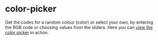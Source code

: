 # color-picker

Get the codes for a random colour (color) or select your own, by entering the RGB code or choosing values from the sliders.
Here you can [view the color picker](https://sgedye.github.io/color-picker/) in action.
